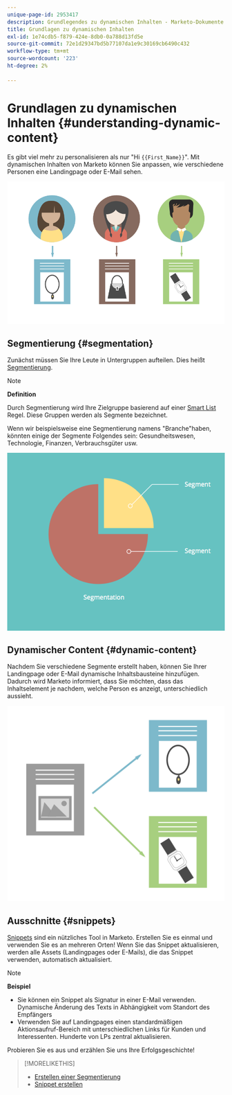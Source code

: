 ```yaml
---
unique-page-id: 2953417
description: Grundlegendes zu dynamischen Inhalten - Marketo-Dokumente - Produktdokumentation
title: Grundlagen zu dynamischen Inhalten
exl-id: 1e74cdb5-f879-424e-8db0-0a788d13fd5e
source-git-commit: 72e1d29347bd5b77107da1e9c30169cb6490c432
workflow-type: tm+mt
source-wordcount: '223'
ht-degree: 2%

---
```


# Grundlagen zu dynamischen Inhalten {#understanding-dynamic-content}

Es gibt viel mehr zu personalisieren als nur &quot;Hi `{{First_Name}}`&quot;. Mit dynamischen Inhalten von Marketo können Sie anpassen, wie verschiedene Personen eine Landingpage oder E-Mail sehen.

![](assets/artboard-1.png)

## Segmentierung {#segmentation}

Zunächst müssen Sie Ihre Leute in Untergruppen aufteilen. Dies heißt [Segmentierung](/help/marketo/product-docs/personalization/segmentation-and-snippets/segmentation/create-a-segmentation.md).

>[!NOTE]
>
>**Definition**
>
>Durch Segmentierung wird Ihre Zielgruppe basierend auf einer [Smart List](/help/marketo/product-docs/core-marketo-concepts/smart-campaigns/understanding-smart-campaigns.md) Regel. Diese Gruppen werden als Segmente bezeichnet.

Wenn wir beispielsweise eine Segmentierung namens &quot;Branche&quot;haben, könnten einige der Segmente Folgendes sein: Gesundheitswesen, Technologie, Finanzen, Verbrauchsgüter usw.

![](assets/artboard-2.png)

## Dynamischer Content {#dynamic-content}

Nachdem Sie verschiedene Segmente erstellt haben, können Sie Ihrer Landingpage oder E-Mail dynamische Inhaltsbausteine hinzufügen. Dadurch wird Marketo informiert, dass Sie möchten, dass das Inhaltselement je nachdem, welche Person es anzeigt, unterschiedlich aussieht.

![](assets/artboard-3.png)

## Ausschnitte {#snippets}

[Snippets](/help/marketo/product-docs/personalization/segmentation-and-snippets/snippets/create-a-snippet.md) sind ein nützliches Tool in Marketo. Erstellen Sie es einmal und verwenden Sie es an mehreren Orten! Wenn Sie das Snippet aktualisieren, werden alle Assets (Landingpages oder E-Mails), die das Snippet verwenden, automatisch aktualisiert.

>[!NOTE]
>
>**Beispiel**
>
>* Sie können ein Snippet als Signatur in einer E-Mail verwenden. Dynamische Änderung des Texts in Abhängigkeit vom Standort des Empfängers
>* Verwenden Sie auf Landingpages einen standardmäßigen Aktionsaufruf-Bereich mit unterschiedlichen Links für Kunden und Interessenten. Hunderte von LPs zentral aktualisieren.


Probieren Sie es aus und erzählen Sie uns Ihre Erfolgsgeschichte!

>[!MORELIKETHIS]
>
>* [Erstellen einer Segmentierung](/help/marketo/product-docs/personalization/segmentation-and-snippets/segmentation/create-a-segmentation.md)
>* [Snippet erstellen](/help/marketo/product-docs/personalization/segmentation-and-snippets/snippets/create-a-snippet.md)

